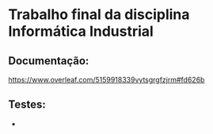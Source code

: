# Trabalho final da disciplina Informática Industrial

## Documentação:
https://www.overleaf.com/5159918339vytsgrgfzjrm#fd626b

## Testes:
- 
